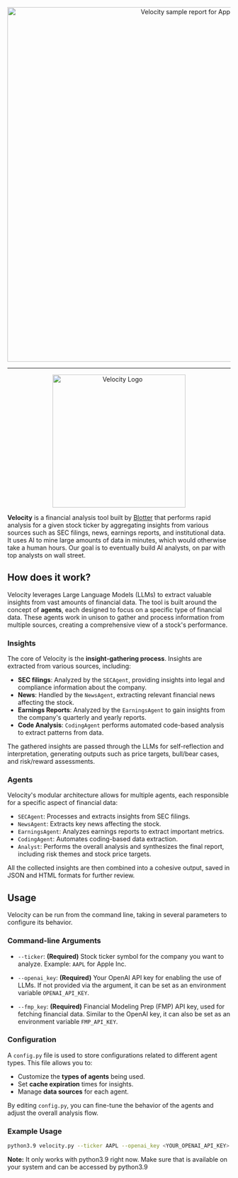 <p align="center">
    <img src="https://blotter.fyi/static/assets/images/nvda-report.png" width="800" alt="Velocity sample report for Apple">
</p>

------

<p align="center">
  <img src="https://blotter.fyi/static/assets/images/velocity-logo.png" alt="Velocity Logo" width="300">
</p>

**Velocity** is a financial analysis tool built by [Blotter](https://blotter.fyi) that performs rapid analysis for a given stock ticker by aggregating insights from various sources such as SEC filings, news, earnings reports, and institutional data. It uses AI to mine large amounts of data in minutes, which would otherwise take a human hours. Our goal is to eventually build AI analysts, on par with top analysts on wall street.

## How does it work?

Velocity leverages Large Language Models (LLMs) to extract valuable insights from vast amounts of financial data. The tool is built around the concept of **agents**, each designed to focus on a specific type of financial data. These agents work in unison to gather and process information from multiple sources, creating a comprehensive view of a stock's performance.

### Insights

The core of Velocity is the **insight-gathering process**. Insights are extracted from various sources, including:

- **SEC filings**: Analyzed by the `SECAgent`, providing insights into legal and compliance information about the company.
- **News**: Handled by the `NewsAgent`, extracting relevant financial news affecting the stock.
- **Earnings Reports**: Analyzed by the `EarningsAgent` to gain insights from the company's quarterly and yearly reports.
- **Code Analysis**: `CodingAgent` performs automated code-based analysis to extract patterns from data.

The gathered insights are passed through the LLMs for self-reflection and interpretation, generating outputs such as price targets, bull/bear cases, and risk/reward assessments.

### Agents

Velocity's modular architecture allows for multiple agents, each responsible for a specific aspect of financial data:

- `SECAgent`: Processes and extracts insights from SEC filings.
- `NewsAgent`: Extracts key news affecting the stock.
- `EarningsAgent`: Analyzes earnings reports to extract important metrics.
- `CodingAgent`: Automates coding-based data extraction.
- `Analyst`: Performs the overall analysis and synthesizes the final report, including risk themes and stock price targets.

All the collected insights are then combined into a cohesive output, saved in JSON and HTML formats for further review.

## Usage

Velocity can be run from the command line, taking in several parameters to configure its behavior.

### Command-line Arguments

- `--ticker`: **(Required)** Stock ticker symbol for the company you want to analyze. Example: `AAPL` for Apple Inc.
  
- `--openai_key`: **(Required)** Your OpenAI API key for enabling the use of LLMs. If not provided via the argument, it can be set as an environment variable `OPENAI_API_KEY`.

- `--fmp_key`: **(Required)** Financial Modeling Prep (FMP) API key, used for fetching financial data. Similar to the OpenAI key, it can also be set as an environment variable `FMP_API_KEY`.

### Configuration

A `config.py` file is used to store configurations related to different agent types. This file allows you to:

- Customize the **types of agents** being used.
- Set **cache expiration** times for insights.
- Manage **data sources** for each agent.

By editing `config.py`, you can fine-tune the behavior of the agents and adjust the overall analysis flow.

### Example Usage

```bash
python3.9 velocity.py --ticker AAPL --openai_key <YOUR_OPENAI_API_KEY> --fmp_key <YOUR_FMP_API_KEY>
```

**Note:** It only works with python3.9 right now. Make sure that is available on your system and can be accessed by python3.9
